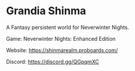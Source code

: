 # Grandia Shinma
A Fantasy persistent world for Neverwinter Nights.

Game: Neverwinter Nights: Enhanced Edition

Website: https://shinmarealm.proboards.com/

Discord: https://discord.gg/QGpqmXC
